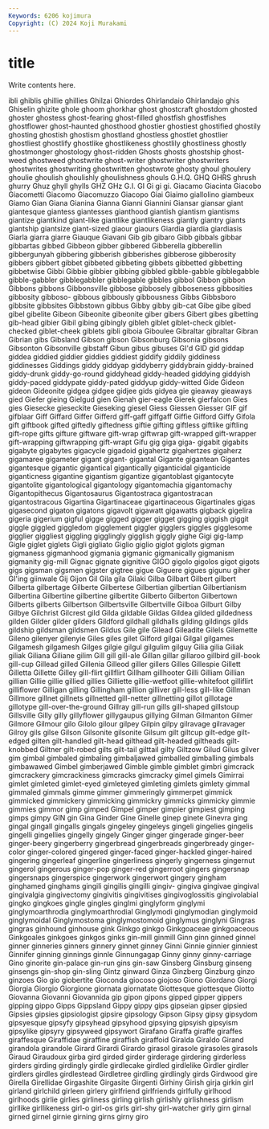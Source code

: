 ```yaml
---
Keywords: 6206 kojimura
Copyright: (C) 2024 Koji Murakami
---
```


# title

Write contents here.



ibli ghiblis ghillie ghillies Ghilzai Ghiordes Ghirlandaio Ghirlandajo ghis
Ghiselin ghizite ghole ghoom ghorkhar ghost ghostcraft ghostdom ghosted ghoster
ghostess ghost-fearing ghost-filled ghostfish ghostfishes ghostflower ghost-haunted ghosthood ghostier ghostiest
ghostified ghostily ghosting ghostish ghostism ghostland ghostless ghostlet ghostlier ghostliest
ghostlify ghostlike ghostlikeness ghostlily ghostliness ghostly ghostmonger ghostology ghost-ridden Ghosts
ghosts ghostship ghost-weed ghostweed ghostwrite ghost-writer ghostwriter ghostwriters ghostwrites ghostwriting
ghostwritten ghostwrote ghosty ghoul ghoulery ghoulie ghoulish ghoulishly ghoulishness ghouls
G.H.Q. GHQ GHRS ghrush ghurry Ghuz ghyll ghylls GHZ GHz
G.I. GI Gi gi gi. Giacamo Giacinta Giacobo Giacometti Giacomo
Giacomuzzo Giacopo Giai Giaimo giallolino giambeux Giamo Gian Giana Gianina
Gianna Gianni Giannini Giansar giansar giant giantesque giantess giantesses gianthood
giantish giantism giantisms giantize giantkind giant-like giantlike giantlikeness giantly giantry
giants giantship giantsize giant-sized giaour giaours Giardia giardia giardiasis Giarla
giarra giarre Giauque Giavani Gib gib gibaro Gibb gibbals gibbar
gibbartas gibbed Gibbeon gibber gibbered Gibberella gibberellin gibbergunyah gibbering gibberish
gibberishes gibberose gibberosity gibbers gibbert gibbet gibbeted gibbeting gibbets gibbetted
gibbetting gibbetwise Gibbi Gibbie gibbier gibbing gibbled gibble-gabble gibblegabble gibble-gabbler
gibblegabbler gibblegable gibbles gibbol Gibbon gibbon Gibbons gibbons Gibbonsville gibbose
gibbosely gibboseness gibbosities gibbosity gibboso- gibbous gibbously gibbousness Gibbs Gibbsboro
gibbsite gibbsites Gibbstown gibbus Gibby gibby gib-cat Gibe gibe gibed
gibel gibelite Gibeon Gibeonite gibeonite giber gibers Gibert gibes gibetting
gib-head gibier Gibil gibing gibingly gibleh giblet giblet-check giblet-checked giblet-cheek
giblets gibli giboia Giboulee Gibraltar gibraltar Gibran Gibrian gibs Gibsland
Gibson gibson Gibsonburg Gibsonia gibsons Gibsonton Gibsonville gibstaff Gibun gibus
gibuses GI'd GID gid giddap giddea giddied giddier giddies giddiest
giddify giddily giddiness giddinesses Giddings giddy giddyap giddyberry giddybrain giddy-brained
giddy-drunk giddy-go-round giddyhead giddy-headed giddying giddyish giddy-paced giddypate giddy-pated giddyup
giddy-witted Gide Gideon gideon Gideonite gidgea gidgee gidjee gids gidyea
gie gieaway gieaways gied Giefer gieing Gielgud gien Gienah gier-eagle
Gierek gierfalcon Gies gies Giesecke gieseckite Gieseking giesel Giess Giessen
Giesser GIF gif gifblaar Giff Giffard Giffer Gifferd giff-gaff giffgaff
Giffie Gifford Giffy Gifola gift giftbook gifted giftedly giftedness giftie
gifting giftless giftlike giftling gift-rope gifts gifture giftware gift-wrap giftwrap
gift-wrapped gift-wrapper gift-wrapping giftwrapping gift-wrapt Gifu gig giga giga- gigabit
gigabits gigabyte gigabytes gigacycle gigadoid gigahertz gigahertzes gigaherz gigamaree gigameter
gigant gigant- gigantal Gigante gigantean Gigantes gigantesque gigantic gigantical gigantically
giganticidal giganticide giganticness gigantine gigantism gigantize gigantoblast gigantocyte gigantolite gigantological
gigantology gigantomachia gigantomachy Gigantopithecus Gigantosaurus Gigantostraca gigantostracan gigantostracous Gigartina Gigartinaceae
gigartinaceous Gigartinales gigas gigasecond gigaton gigatons gigavolt gigawatt gigawatts gigback
gigelira gigeria gigerium gigful gigge gigged gigger gigget gigging giggish
giggit giggle giggled giggledom gigglement giggler gigglers giggles gigglesome gigglier
giggliest giggling gigglingly gigglish giggly gighe Gigi gig-lamp Gigle giglet
giglets Gigli gigliato Giglio giglio giglot giglots gigman gigmaness gigmanhood
gigmania gigmanic gigmanically gigmanism gigmanity gig-mill Gignac gignate gignitive GIGO
gigolo gigolos gigot gigots gigs gigsman gigsmen gigster gigtree gigue
Giguere gigues gigunu giher GI'ing giinwale Gij Gijon Gil Gila
gila Gilaki Gilba Gilbart Gilbert gilbert Gilberta gilbertage Gilberte Gilbertese
Gilbertian gilbertian Gilbertianism Gilbertina Gilbertine gilbertine gilbertite Gilberto Gilberton Gilbertown
Gilberts gilberts Gilbertson Gilbertsville Gilbertville Gilboa Gilburt Gilby Gilbye Gilchrist
Gilcrest gild Gilda gildable Gildas Gildea gilded gildedness gilden Gilder
gilder gilders Gildford gildhall gildhalls gilding gildings gilds gildship gildsman
gildsmen Gildus Gile gile Gilead Gileadite Gilels Gilemette Gileno gilenyer
gilenyie Giles giles gilet Gilford gilgai Gilgal gilgames Gilgamesh gilgamesh
Gilges gilgie gilgul gilgulim gilguy Gilia gilia Giliak giliak Giliana
Giliane gilim Gill gill gill-ale Gillan gillar gillaroo gillbird gill-book
gill-cup Gillead gilled Gillenia Gilleod giller gillers Gilles Gillespie Gillett
Gilletta Gillette Gilley gill-flirt gillflirt Gillham gillhooter Gilli Gilliam Gillian
gillian Gillie gillie gillied gillies Gilliette gillie-wetfoot gillie-whitefoot gilliflirt gilliflower
Gilligan gilling Gillingham gillion gilliver gill-less gill-like Gillman Gillmore gillnet
gillnets gillnetted gill-netter gillnetting gillot gillotage gillotype gill-over-the-ground Gillray gill-run
gills gill-shaped gillstoup Gillsville Gilly gilly gillyflower gillygaupus gillying Gilman
Gilmanton Gilmer Gilmore Gilmour gilo Gilolo gilour gilpey Gilpin gilpy
gilravage gilravager Gilroy gils gilse Gilson Gilsonite gilsonite Gilsum gilt
giltcup gilt-edge gilt-edged gilten gilt-handled gilt-head gilthead gilt-headed giltheads gilt-knobbed
Giltner gilt-robed gilts gilt-tail gilttail gilty Giltzow Gilud Gilus gilver
gim gimbal gimbaled gimbaling gimbaljawed gimballed gimballing gimbals gimbawawed Gimbel
gimberjawed Gimble gimble gimblet gimbri gimcrack gimcrackery gimcrackiness gimcracks gimcracky
gimel gimels Gimirrai gimlet gimleted gimlet-eyed gimleteyed gimleting gimlets gimlety
gimmal gimmaled gimmals gimme gimmer gimmeringly gimmerpet gimmick gimmicked gimmickery
gimmicking gimmickry gimmicks gimmicky gimmie gimmies gimmor gimp gimped Gimpel
gimper gimpier gimpiest gimping gimps gimpy GIN gin Gina Ginder
Gine Ginelle ginep ginete Ginevra ging gingal gingall gingalls gingals
gingeley gingeleys gingeli gingelies gingelis gingelli gingellies gingelly gingely Ginger
ginger gingerade ginger-beer ginger-beery gingerberry gingerbread gingerbreads gingerbready ginger-color ginger-colored
gingered ginger-faced ginger-hackled ginger-haired gingering gingerleaf gingerline gingerliness gingerly gingerness
gingernut gingerol gingerous ginger-pop ginger-red gingerroot gingers gingersnap gingersnaps gingerspice
gingerwork gingerwort gingery gingham ginghamed ginghams gingili gingilis gingilli gingiv-
gingiva gingivae gingival gingivalgia gingivectomy gingivitis gingivitises gingivoglossitis gingivolabial gingko
gingkoes gingle gingles ginglmi ginglyform ginglymi ginglymoarthrodia ginglymoarthrodial Ginglymodi ginglymodian
ginglymoid ginglymoidal Ginglymostoma ginglymostomoid ginglymus ginglyni Gingras gingras ginhound ginhouse
gink Ginkgo ginkgo Ginkgoaceae ginkgoaceous Ginkgoales ginkgoes ginkgos ginks gin-mill
ginmill Ginn ginn ginned ginnel ginner ginneries ginners ginnery ginnet
ginney Ginni Ginnie ginnier ginniest Ginnifer ginning ginnings ginnle Ginnungagap
Ginny ginny ginny-carriage Gino ginorite gin-palace gin-run gins gin-saw Ginsberg
Ginsburg ginseng ginsengs gin-shop gin-sling Gintz ginward Ginza Ginzberg Ginzburg
ginzo ginzoes Gio gio giobertite Gioconda giocoso giojoso Giono Giordano
Giorgi Giorgia Giorgio Giorgione giornata giornatate Giottesque giottesque Giotto Giovanna
Giovanni Giovannida gip gipon gipons gipped gipper gippers gipping gippo
Gipps Gippsland Gippy gippy gips gipseian gipser gipsied Gipsies gipsies
gipsiologist gipsire gipsology Gipson Gipsy gipsy gipsydom gipsyesque gipsyfy gipsyhead
gipsyhood gipsying gipsyish gipsyism gipsylike gipsyry gipsyweed gipsywort Girafano Giraffa
giraffe giraffes giraffesque Giraffidae giraffine giraffish giraffoid Giralda Giraldo Girand
girandola girandole Girard Girardi Girardo girasol girasole girasoles girasols Giraud
Giraudoux girba gird girded girder girderage girdering girderless girders girding
girdingly girdle girdlecake girdled girdlelike Girdler girdler girdlers girdles girdlestead
Girdletree girdling girdlingly girds Girdwood gire Girella Girellidae Girgashite Girgasite
Girgenti Girhiny Girish girja girkin girl girland girlchild girleen girlery
girlfriend girlfriends girlfully girlhood girlhoods girlie girlies girliness girling girlish
girlishly girlishness girlism girllike girllikeness girl-o girl-os girls girl-shy girl-watcher
girly girn girnal girned girnel girnie girning girns girny giro
